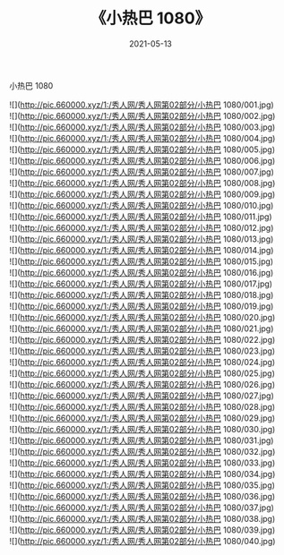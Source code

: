﻿---
layout: post
title:  《小热巴 1080》
date:   2021-05-13
img: http://pic.660000.xyz/1:/秀人网/秀人网第02部分/小热巴 1080/000.jpg
categories: [美女, 清纯, 唯美]
---

小热巴 1080

  ![](http://pic.660000.xyz/1:/秀人网/秀人网第02部分/小热巴 1080/001.jpg) <br> ![](http://pic.660000.xyz/1:/秀人网/秀人网第02部分/小热巴 1080/002.jpg) <br> ![](http://pic.660000.xyz/1:/秀人网/秀人网第02部分/小热巴 1080/003.jpg) <br> ![](http://pic.660000.xyz/1:/秀人网/秀人网第02部分/小热巴 1080/004.jpg) <br> ![](http://pic.660000.xyz/1:/秀人网/秀人网第02部分/小热巴 1080/005.jpg) <br> ![](http://pic.660000.xyz/1:/秀人网/秀人网第02部分/小热巴 1080/006.jpg) <br> ![](http://pic.660000.xyz/1:/秀人网/秀人网第02部分/小热巴 1080/007.jpg) <br> ![](http://pic.660000.xyz/1:/秀人网/秀人网第02部分/小热巴 1080/008.jpg) <br> ![](http://pic.660000.xyz/1:/秀人网/秀人网第02部分/小热巴 1080/009.jpg) <br> ![](http://pic.660000.xyz/1:/秀人网/秀人网第02部分/小热巴 1080/010.jpg) <br> ![](http://pic.660000.xyz/1:/秀人网/秀人网第02部分/小热巴 1080/011.jpg) <br> ![](http://pic.660000.xyz/1:/秀人网/秀人网第02部分/小热巴 1080/012.jpg) <br> ![](http://pic.660000.xyz/1:/秀人网/秀人网第02部分/小热巴 1080/013.jpg) <br> ![](http://pic.660000.xyz/1:/秀人网/秀人网第02部分/小热巴 1080/014.jpg) <br> ![](http://pic.660000.xyz/1:/秀人网/秀人网第02部分/小热巴 1080/015.jpg) <br> ![](http://pic.660000.xyz/1:/秀人网/秀人网第02部分/小热巴 1080/016.jpg) <br> ![](http://pic.660000.xyz/1:/秀人网/秀人网第02部分/小热巴 1080/017.jpg) <br> ![](http://pic.660000.xyz/1:/秀人网/秀人网第02部分/小热巴 1080/018.jpg) <br> ![](http://pic.660000.xyz/1:/秀人网/秀人网第02部分/小热巴 1080/019.jpg) <br> ![](http://pic.660000.xyz/1:/秀人网/秀人网第02部分/小热巴 1080/020.jpg) <br> ![](http://pic.660000.xyz/1:/秀人网/秀人网第02部分/小热巴 1080/021.jpg) <br> ![](http://pic.660000.xyz/1:/秀人网/秀人网第02部分/小热巴 1080/022.jpg) <br> ![](http://pic.660000.xyz/1:/秀人网/秀人网第02部分/小热巴 1080/023.jpg) <br> ![](http://pic.660000.xyz/1:/秀人网/秀人网第02部分/小热巴 1080/024.jpg) <br> ![](http://pic.660000.xyz/1:/秀人网/秀人网第02部分/小热巴 1080/025.jpg) <br> ![](http://pic.660000.xyz/1:/秀人网/秀人网第02部分/小热巴 1080/026.jpg) <br> ![](http://pic.660000.xyz/1:/秀人网/秀人网第02部分/小热巴 1080/027.jpg) <br> ![](http://pic.660000.xyz/1:/秀人网/秀人网第02部分/小热巴 1080/028.jpg) <br> ![](http://pic.660000.xyz/1:/秀人网/秀人网第02部分/小热巴 1080/029.jpg) <br> ![](http://pic.660000.xyz/1:/秀人网/秀人网第02部分/小热巴 1080/030.jpg) <br> ![](http://pic.660000.xyz/1:/秀人网/秀人网第02部分/小热巴 1080/031.jpg) <br> ![](http://pic.660000.xyz/1:/秀人网/秀人网第02部分/小热巴 1080/032.jpg) <br> ![](http://pic.660000.xyz/1:/秀人网/秀人网第02部分/小热巴 1080/033.jpg) <br> ![](http://pic.660000.xyz/1:/秀人网/秀人网第02部分/小热巴 1080/034.jpg) <br> ![](http://pic.660000.xyz/1:/秀人网/秀人网第02部分/小热巴 1080/035.jpg) <br> ![](http://pic.660000.xyz/1:/秀人网/秀人网第02部分/小热巴 1080/036.jpg) <br> ![](http://pic.660000.xyz/1:/秀人网/秀人网第02部分/小热巴 1080/037.jpg) <br> ![](http://pic.660000.xyz/1:/秀人网/秀人网第02部分/小热巴 1080/038.jpg) <br> ![](http://pic.660000.xyz/1:/秀人网/秀人网第02部分/小热巴 1080/039.jpg) <br> ![](http://pic.660000.xyz/1:/秀人网/秀人网第02部分/小热巴 1080/040.jpg) <br>